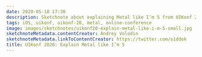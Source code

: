 ```yaml
---
date: 2020-05-18 17:30
description: Sketchnote about explaining Metal like I’m 5 from UIKonf 2020 (online conference)
tags: iOS, uikonf, uikonf-20, metal, online-conference
image: images/sketchnotes/uikonf20-explain-metal-like-i-m-5-small.jpg
sketchnoteMetadata.contentCreator: Andrey Volodin
sketchnoteMetadata.linkToContentCreator: https://twitter.com/s1ddok
title: UIKonf 2020: Explain Metal like I’m 5
---
```

